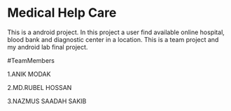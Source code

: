 # Medical Help Care

This is a android project. In this project a user find available online hospital, blood bank and diagnostic center in a location. 
This is a team project and my android lab final project.


#TeamMembers

1.ANIK MODAK 

2.MD.RUBEL HOSSAN 

3.NAZMUS SAADAH SAKIB 
